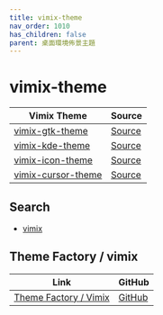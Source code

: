 ```yaml
---
title: vimix-theme
nav_order: 1010
has_children: false
parent: 桌面環境佈景主題
---
```



# vimix-theme

| Vimix Theme | Source |
| --- | --- |
| [vimix-gtk-theme](https://samwhelp.github.io/note-about-theme/read/desktop-theme/cursor-theme/vimix-gtk-theme.html) | [Source](https://github.com/vinceliuice/vimix-gtk-themes) |
| [vimix-kde-theme](https://samwhelp.github.io/note-about-theme/read/desktop-theme/cursor-theme/vimix-kde-theme.html) | [Source](https://github.com/vinceliuice/vimix-kde) |
| [vimix-icon-theme](https://samwhelp.github.io/note-about-theme/read/desktop-theme/cursor-theme/vimix-icon-theme.html) | [Source](https://github.com/vinceliuice/vimix-icon-theme) |
| [vimix-cursor-theme](https://samwhelp.github.io/note-about-theme/read/desktop-theme/cursor-theme/vimix-cursor-theme.html) | [Source](https://github.com/vinceliuice/Vimix-cursors) |


## Search

* [vimix](https://github.com/vinceliuice?tab=repositories&q=vimix)


## Theme Factory / vimix

| Link | GitHub |
| ---- | ------ |
| [Theme Factory / Vimix](https://samwhelp.github.io/theme-factory-vimix/) | [GitHub](https://github.com/samwhelp/theme-factory-vimix) |
